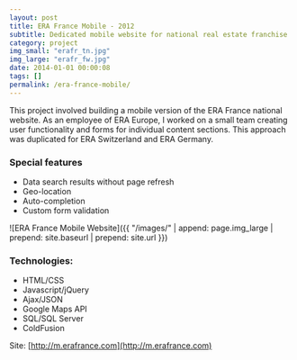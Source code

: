 ```yaml
---
layout: post
title: ERA France Mobile - 2012
subtitle: Dedicated mobile website for national real estate franchise
category: project
img_small: "erafr_tn.jpg"
img_large: "erafr_fw.jpg"
date: 2014-01-01 00:00:08
tags: []
permalink: /era-france-mobile/
---
```

This project involved building a mobile version of the ERA France national website. As an employee of ERA Europe, I worked on a small team creating user functionality and forms for individual content sections. This approach was duplicated for ERA Switzerland and ERA Germany.

### Special features
* Data search results without page refresh
* Geo-location
* Auto-completion
* Custom form validation

![ERA France Mobile Website]({{ "/images/" | append: page.img_large | prepend: site.baseurl | prepend: site.url  }})

### Technologies:
* HTML/CSS
* Javascript/jQuery
* Ajax/JSON
* Google Maps API
* SQL/SQL Server  
* ColdFusion

Site: [http://m.erafrance.com](http://m.erafrance.com)
